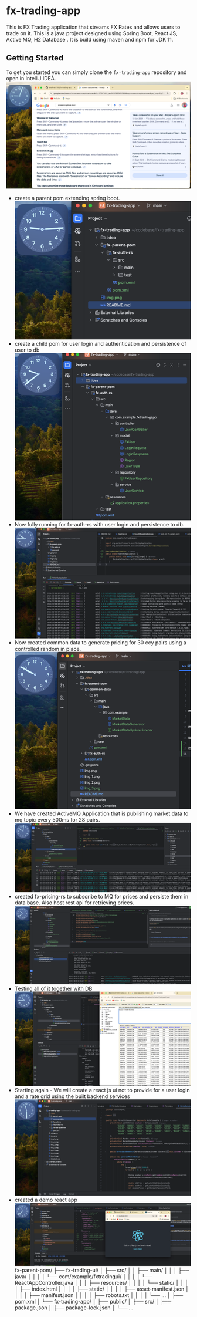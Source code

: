 # fx-trading-app
This is FX Trading application that streams FX Rates and allows users to trade on it. 
This is a java project designed using Spring Boot, React JS, Active MQ, H2 Database . It is build using maven and npm for JDK 11. 


## Getting Started
To get you started you can simply clone the `fx-trading-app` repository and open in IntelliJ IDEA.
![img.png](img.png)

- create a parent pom extending spring  boot. 
![img_1.png](img_1.png)
- create a child pom for user login and authentication and persistence of user to db 
![img_2.png](img_2.png)
- Now fully running for fx-auth-rs with user login and persistence to db.
![img_3.png](img_3.png)
- Now created common data to generate pricing for 30 ccy pairs using a controlled random in place. 
![img_4.png](img_4.png)
- We have created ActiveMQ Application that is publishing market data to mq topic every 500ms for 28 pairs.
![img_5.png](img_5.png)
- created fx-pricing-rs to subscribe to MQ for prices and persiste them in data base. 
Also host rest api for retrieving prices.
![img_6.png](img_6.png)
- Testing all of it together with DB 
![img_7.png](img_7.png)
- Starting again - We will create a react js ui not to provide for a user login and a rate grid using the built backend services
![img_8.png](img_8.png)
- created a demo react app 
![img_9.png](img_9.png)
fx-parent-pom/
├── fx-trading-ui/
│   ├── src/
│   │   ├── main/
│   │   │   ├── java/
│   │   │   │   └── com/example/fxtradingui/
│   │   │   │       └── ReactAppController.java
│   │   │   ├── resources/
│   │   │   │   └── static/
│   │   │   │       ├── index.html
│   │   │   │       ├── static/
│   │   │   │       ├── asset-manifest.json
│   │   │   │       ├── manifest.json
│   │   │   │       ├── robots.txt
│   │   │   │       └── ...
│   ├── pom.xml
│   └── fx-trading-app/
│       ├── public/
│       ├── src/
│       ├── package.json
│       ├── package-lock.json
│       └── ...